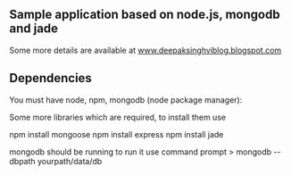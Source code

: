Sample application based on node.js, mongodb and jade
-----------------------------------------------------

Some more details are available at www.deepaksinghviblog.blogspot.com

Dependencies
-------------
You must have node, npm, mongodb (node package manager):

Some more libraries which are required, to install them use

npm install mongoose
npm install express
npm install jade


mongodb should be running to run it use
command prompt > mongodb --dbpath yourpath/data/db